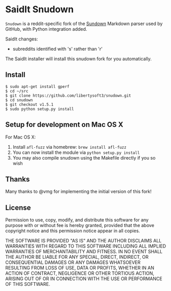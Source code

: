 ﻿SaidIt Snudown
=======

`Snudown` is a reddit-specific fork of the [Sundown](http://github.com/vmg/sundown)
Markdown parser used by GitHub, with Python integration added.

SaidIt changes:

* subreddits identified with 's' rather than 'r'

The SaidIt installer will install this snudown fork for you automatically.

Install
-----

    $ sudo apt-get install gperf
    $ cd ~/src
    $ git clone https://github.com/libertysoft3/snudown.git
    $ cd snudown
    $ git checkout v1.5.1
    $ sudo python setup.py install

Setup for development on Mac OS X
---------------------------------

For Mac OS X:
1. Install `afl-fuzz` via homebrew: `brew install afl-fuzz`
3. You can now install the module via `python setup.py install`
4. You may also compile snudown using the Makefile directly if you so wish


Thanks
------

Many thanks to @vmg for implementing the initial version of this fork!


License
-------

Permission to use, copy, modify, and distribute this software for any
purpose with or without fee is hereby granted, provided that the above
copyright notice and this permission notice appear in all copies.

THE SOFTWARE IS PROVIDED "AS IS" AND THE AUTHOR DISCLAIMS ALL WARRANTIES
WITH REGARD TO THIS SOFTWARE INCLUDING ALL IMPLIED WARRANTIES OF
MERCHANTABILITY AND FITNESS. IN NO EVENT SHALL THE AUTHOR BE LIABLE FOR
ANY SPECIAL, DIRECT, INDIRECT, OR CONSEQUENTIAL DAMAGES OR ANY DAMAGES
WHATSOEVER RESULTING FROM LOSS OF USE, DATA OR PROFITS, WHETHER IN AN
ACTION OF CONTRACT, NEGLIGENCE OR OTHER TORTIOUS ACTION, ARISING OUT OF
OR IN CONNECTION WITH THE USE OR PERFORMANCE OF THIS SOFTWARE.
